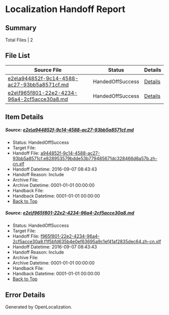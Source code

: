 # <a name='report-top'></a> Localization Handoff Report

## Summary
 Total Files | 2

## File List
 Source File | Status | Details 
 ----------- | ------ | ------- 
 [e2e\a944852f-9c14-4588-ac27-93bb5a8571cf.md](https://github.com/OpenLocalizationTestOrg/ol-test0/blob/f48ba0c86f2dcb4f692fc58b39f3d8fda07a4c2f/e2e/a944852f-9c14-4588-ac27-93bb5a8571cf.md) | HandedOffSuccess | [Details](#ae38fb8ec72de6e8486b20edb4056342bf852ab31)
 [e2e\f965f801-22e2-4234-96a4-2cf5acce30a8.md](https://github.com/OpenLocalizationTestOrg/ol-test0/blob/f48ba0c86f2dcb4f692fc58b39f3d8fda07a4c2f/e2e/f965f801-22e2-4234-96a4-2cf5acce30a8.md) | HandedOffSuccess | [Details](#1cb2ce0392ffe7b87cae6019b06d960a49090f722)

## Item Details
##### <a name='ae38fb8ec72de6e8486b20edb4056342bf852ab31'></a> Source: [e2e\a944852f-9c14-4588-ac27-93bb5a8571cf.md](https://github.com/OpenLocalizationTestOrg/ol-test0/blob/f48ba0c86f2dcb4f692fc58b39f3d8fda07a4c2f/e2e/a944852f-9c14-4588-ac27-93bb5a8571cf.md)
* Status: HandedOffSuccess
* Target File: 
* Handoff File: [a944852f-9c14-4588-ac27-93bb5a8571cf.e828953579bdde53b779485671dc328466d8a57b.zh-cn.xlf](https://github.com/OpenLocalizationTestOrg/ol-test0-handoff/blob/4e77e278fd9df3bed5580e259ae05ebbccfb010a/ol-handoff/OpenLocalizationTestOrg/ol-test0-zhcn/ci/high/a944852f-9c14-4588-ac27-93bb5a8571cf.e828953579bdde53b779485671dc328466d8a57b.zh-cn.xlf)
* Handoff Datetime: 2016-09-07 08:43:43
* Handoff Reason: Include
* Archive File: 
* Archive Datetime: 0001-01-01 00:00:00
* Handback File: 
* Handback Datetime: 0001-01-01 00:00:00
* [Back to Top](#report-top)

##### <a name='1cb2ce0392ffe7b87cae6019b06d960a49090f722'></a> Source: [e2e\f965f801-22e2-4234-96a4-2cf5acce30a8.md](https://github.com/OpenLocalizationTestOrg/ol-test0/blob/f48ba0c86f2dcb4f692fc58b39f3d8fda07a4c2f/e2e/f965f801-22e2-4234-96a4-2cf5acce30a8.md)
* Status: HandedOffSuccess
* Target File: 
* Handoff File: [f965f801-22e2-4234-96a4-2cf5acce30a8.f1f5bfd635b4e0ef63695a9c1ef41af2835dec64.zh-cn.xlf](https://github.com/OpenLocalizationTestOrg/ol-test0-handoff/blob/4e77e278fd9df3bed5580e259ae05ebbccfb010a/ol-handoff/OpenLocalizationTestOrg/ol-test0-zhcn/ci/high/f965f801-22e2-4234-96a4-2cf5acce30a8.f1f5bfd635b4e0ef63695a9c1ef41af2835dec64.zh-cn.xlf)
* Handoff Datetime: 2016-09-07 08:43:43
* Handoff Reason: Include
* Archive File: 
* Archive Datetime: 0001-01-01 00:00:00
* Handback File: 
* Handback Datetime: 0001-01-01 00:00:00
* [Back to Top](#report-top)


## Error Details

Generated by OpenLocalization.
